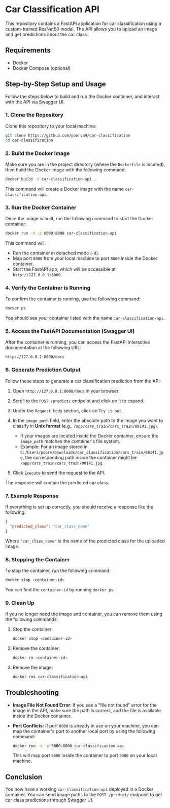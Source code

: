 
# Car Classification API

This repository contains a FastAPI application for car classification using a custom-trained ResNet50 model. The API allows you to upload an image and get predictions about the car class.

## Requirements

- Docker
- Docker Compose (optional)

## Step-by-Step Setup and Usage

Follow the steps below to build and run the Docker container, and interact with the API via Swagger UI.

### 1. Clone the Repository

Clone this repository to your local machine:

```bash
git clone https://github.com/poorva9/car-classification
cd car-classification
```

### 2. Build the Docker Image

Make sure you are in the project directory (where the `Dockerfile` is located), then build the Docker image with the following command:

```bash
docker build -t car-classification-api .
```

This command will create a Docker image with the name `car-classification-api`.

### 3. Run the Docker Container

Once the image is built, run the following command to start the Docker container:

```bash
docker run -d -p 8000:8000 car-classification-api
```

This command will:
- Run the container in detached mode (`-d`).
- Map port `8000` from your local machine to port `8000` inside the Docker container.
- Start the FastAPI app, which will be accessible at `http://127.0.0.1:8000`.

### 4. Verify the Container is Running

To confirm the container is running, use the following command:

```bash
docker ps
```

You should see your container listed with the name `car-classification-api`.

### 5. Access the FastAPI Documentation (Swagger UI)

After the container is running, you can access the FastAPI interactive documentation at the following URL:

```
http://127.0.0.1:8000/docs
```

### 6. Generate Prediction Output

Follow these steps to generate a car classification prediction from the API:

1. Open `http://127.0.0.1:8000/docs` in your browser.
2. Scroll to the `POST /predict/` endpoint and click on it to expand.
3. Under the `Request body` section, click on `Try it out`.
4. In the `image_path` field, enter the absolute path to the image you want to classify in **Unix format** (e.g., `/app/cars_train/cars_train/08141.jpg`).

   - If your images are located inside the Docker container, ensure the `image_path` matches the container's file system.
   - Example: For an image stored in `C:/Users/poorv/Downloads/car_classification/cars_train/08141.jpg`, the corresponding path inside the container might be `/app/cars_train/cars_train/08141.jpg`.

5. Click `Execute` to send the request to the API.

The response will contain the predicted car class.

### 7. Example Response

If everything is set up correctly, you should receive a response like the following:

```json
{
  "predicted_class": "car_class_name"
}
```

Where `"car_class_name"` is the name of the predicted class for the uploaded image.

### 8. Stopping the Container

To stop the container, run the following command:

```bash
docker stop <container-id>
```

You can find the `container-id` by running `docker ps`.

### 9. Clean Up

If you no longer need the image and container, you can remove them using the following commands:

1. Stop the container:

   ```bash
   docker stop <container-id>
   ```

2. Remove the container:

   ```bash
   docker rm <container-id>
   ```

3. Remove the image:

   ```bash
   docker rmi car-classification-api
   ```

## Troubleshooting

- **Image File Not Found Error**: If you see a "file not found" error for the image in the API, make sure the path is correct, and the file is available inside the Docker container.
- **Port Conflicts**: If port `8000` is already in use on your machine, you can map the container's port to another local port by using the following command:

   ```bash
   docker run -d -p 5000:8000 car-classification-api
   ```

   This will map port `8000` inside the container to port `5000` on your local machine.

## Conclusion

You now have a working `car-classification-api` deployed in a Docker container. You can send image paths to the `POST /predict/` endpoint to get car class predictions through Swagger UI.
